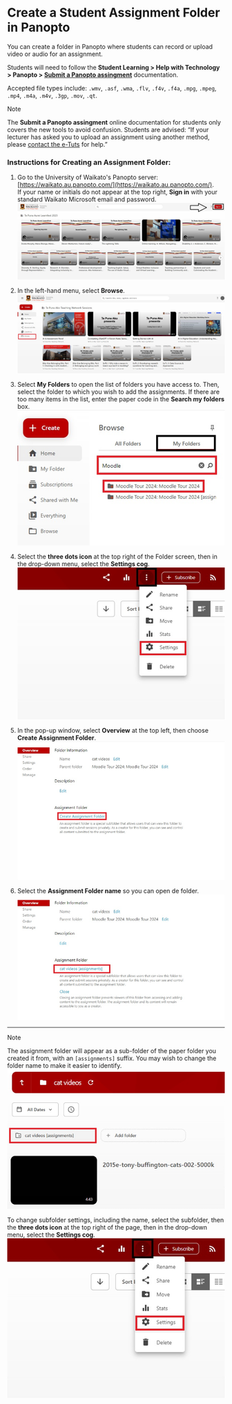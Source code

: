 # Create a Student Assignment Folder in Panopto

You can create a folder in Panopto where students can record or upload video or audio for an assignment.

Students will need to follow the **Student Learning > Help with Technology > Panopto > [Submit a Panopto assingment](https://www.waikato.ac.nz/students/teaching-and-learning/student/help-with-technology/panopto/panopto-assignments/)** documentation.

Accepted file types include: `.wmv`, `.asf`, `.wma`, `.flv`, `.f4v`, `.f4a`, `.mpg`, `.mpeg`, `.mp4`, `.m4a`, `.m4v`, `.3gp`, `.mov`, `.qt`.

>[!Note]
The **Submit a Panopto assingment** online documentation for students only covers the new tools to avoid confusion. Students are advised: “If your lecturer has asked you to upload an assignment using another method, please [contact the e-Tuts](https://www.waikato.ac.nz/students/teaching-and-learning/student/the-etuts-team/) for help.”

### Instructions for Creating an Assignment Folder:

1. Go to the University of Waikato's Panopto server: [https://waikato.au.panopto.com/](https://waikato.au.panopto.com/).  
   If your name or initials do not appear at the top right, **Sign in** with your standard Waikato Microsoft email and password.  
   ![](/Panopto/images/staff-panopto-signin-selected-w.jpg)

2. In the left-hand menu, select **Browse**.  
   ![](/Panopto/images/staff-panopto-browse-selected-w.jpg)

3. Select **My Folders** to open the list of folders you have access to. Then, select the folder to which you wish to add the assignments. If there are too many items in the list, enter the paper code in the **Search my folders** box.  
   ![](/Panopto/images/staff-panopto-myfolders-folderselected-n.jpg)

4. Select the **three dots icon** at the top right of the Folder screen, then in the drop-down menu, select the **Settings cog**.  
   ![](/Panopto/images/staff-panopto-foldersettings-selected-n.jpg)

5. In the pop-up window, select **Overview** at the top left, then choose **Create Assignment Folder**.  
   ![](/Panopto/images/staff-panopto-createassignmentfolder-n.jpg)

6. Select the **Assignment Folder name** so you can open de folder.  
   ![](/Panopto/images/staff-panopto-assignmentfolder-selected-n.jpg)
---
>[!Note]
>The assignment folder will appear as a sub-folder of the paper folder you created it from, with an `[assignments]` suffix. You may wish to change the folder name to make it easier to identify.  
>![](/Panopto/images/staff-panopto-assignment-subfolder-selected-n.jpg)
>
>To change subfolder settings, including the name, select the subfolder, then the **three dots icon** at the top right of the page, then in the drop-down menu, select the **Settings cog**.  
>![](/Panopto/images/staff-panopto-foldersettings-selected-n.jpg)
